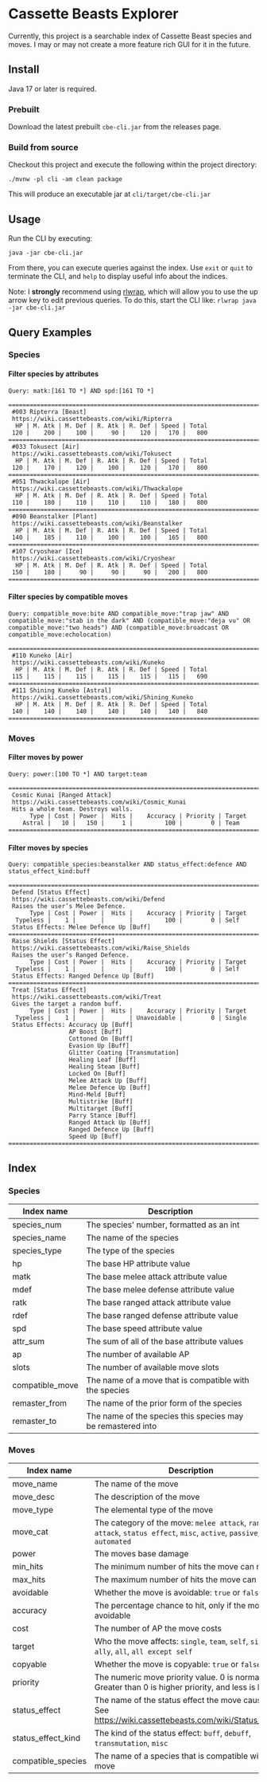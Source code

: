 # Cassette Beasts Explorer

Currently, this project is a searchable index of Cassette Beast species and moves. I may or may not create a more
feature rich GUI for it in the future.

## Install

Java 17 or later is required.

### Prebuilt

Download the latest prebuilt `cbe-cli.jar` from the releases page.

### Build from source

Checkout this project and execute the following within the project directory:

```shell
./mvnw -pl cli -am clean package
```

This will produce an executable jar at `cli/target/cbe-cli.jar`

## Usage

Run the CLI by executing:

```shell
java -jar cbe-cli.jar
```

From there, you can execute queries against the index. Use `exit` or `quit` to terminate the CLI, and `help` to
display useful info about the indices.

Note: I **strongly** recommend using [rlwrap](https://github.com/hanslub42/rlwrap), which will allow you to use the
up arrow key to edit previous queries. To do this, start the CLI like: `rlwrap java -jar cbe-cli.jar`

## Query Examples

### Species

#### Filter species by attributes

```
Query: matk:[161 TO *] AND spd:[161 TO *]

================================================================================
 #003 Ripterra [Beast]
 https://wiki.cassettebeasts.com/wiki/Ripterra
  HP | M. Atk | M. Def | R. Atk | R. Def | Speed | Total
 120 |    200 |    100 |     90 |    120 |   170 |   800
================================================================================
 #033 Tokusect [Air]
 https://wiki.cassettebeasts.com/wiki/Tokusect
  HP | M. Atk | M. Def | R. Atk | R. Def | Speed | Total
 120 |    170 |    120 |    100 |    120 |   170 |   800
================================================================================
 #051 Thwackalope [Air]
 https://wiki.cassettebeasts.com/wiki/Thwackalope
  HP | M. Atk | M. Def | R. Atk | R. Def | Speed | Total
 110 |    180 |    110 |    110 |    110 |   180 |   800
================================================================================
 #090 Beanstalker [Plant]
 https://wiki.cassettebeasts.com/wiki/Beanstalker
  HP | M. Atk | M. Def | R. Atk | R. Def | Speed | Total
 140 |    185 |    110 |    100 |    100 |   165 |   800
================================================================================
 #107 Cryoshear [Ice]
 https://wiki.cassettebeasts.com/wiki/Cryoshear
  HP | M. Atk | M. Def | R. Atk | R. Def | Speed | Total
 150 |    180 |     90 |     90 |     90 |   200 |   800
================================================================================
```

#### Filter species by compatible moves

```
Query: compatible_move:bite AND compatible_move:"trap jaw" AND compatible_move:"stab in the dark" AND (compatible_move:"deja vu" OR compatible_move:"two heads") AND (compatible_move:broadcast OR compatible_move:echolocation)

================================================================================
 #110 Kuneko [Air]
 https://wiki.cassettebeasts.com/wiki/Kuneko
  HP | M. Atk | M. Def | R. Atk | R. Def | Speed | Total
 115 |    115 |    115 |    115 |    115 |   115 |   690
================================================================================
 #111 Shining Kuneko [Astral]
 https://wiki.cassettebeasts.com/wiki/Shining_Kuneko
  HP | M. Atk | M. Def | R. Atk | R. Def | Speed | Total
 140 |    140 |    140 |    140 |    140 |   140 |   840
================================================================================
```

### Moves

#### Filter moves by power

```
Query: power:[100 TO *] AND target:team

================================================================================
 Cosmic Kunai [Ranged Attack]
 https://wiki.cassettebeasts.com/wiki/Cosmic_Kunai
 Hits a whole team. Destroys walls.
      Type | Cost | Power |  Hits |    Accuracy | Priority | Target
    Astral |   10 |   150 |     1 |         100 |        0 | Team
================================================================================
```

#### Filter moves by species

```
Query: compatible_species:beanstalker AND status_effect:defence AND status_effect_kind:buff

================================================================================
 Defend [Status Effect]
 https://wiki.cassettebeasts.com/wiki/Defend
 Raises the user’s Melee Defence.
      Type | Cost | Power |  Hits |    Accuracy | Priority | Target
  Typeless |    1 |       |       |         100 |        0 | Self
 Status Effects: Melee Defence Up [Buff]
================================================================================
 Raise Shields [Status Effect]
 https://wiki.cassettebeasts.com/wiki/Raise_Shields
 Raises the user’s Ranged Defence.
      Type | Cost | Power |  Hits |    Accuracy | Priority | Target
  Typeless |    1 |       |       |         100 |        0 | Self
 Status Effects: Ranged Defence Up [Buff]
================================================================================
 Treat [Status Effect]
 https://wiki.cassettebeasts.com/wiki/Treat
 Gives the target a random buff.
      Type | Cost | Power |  Hits |    Accuracy | Priority | Target
  Typeless |    1 |       |       | Unavoidable |        0 | Single
 Status Effects: Accuracy Up [Buff]
                 AP Boost [Buff]
                 Cottoned On [Buff]
                 Evasion Up [Buff]
                 Glitter Coating [Transmutation]
                 Healing Leaf [Buff]
                 Healing Steam [Buff]
                 Locked On [Buff]
                 Melee Attack Up [Buff]
                 Melee Defence Up [Buff]
                 Mind-Meld [Buff]
                 Multistrike [Buff]
                 Multitarget [Buff]
                 Parry Stance [Buff]
                 Ranged Attack Up [Buff]
                 Ranged Defence Up [Buff]
                 Speed Up [Buff]
================================================================================
```

## Index

### Species

| Index name      | Description                                                 |
|-----------------|-------------------------------------------------------------|
| species_num     | The species' number, formatted as an int                    |
| species_name    | The name of the species                                     |
| species_type    | The type of the species                                     |
| hp              | The base HP attribute value                                 |
| matk            | The base melee attack attribute value                       |
| mdef            | The base melee defense attribute value                      |
| ratk            | The base ranged attack attribute value                      |
| rdef            | The base ranged defense attribute value                     |
| spd             | The base speed attribute value                              |
| attr_sum        | The sum of all of the base attribute values                 |
| ap              | The number of available AP                                  |
| slots           | The number of available move slots                          |
| compatible_move | The name of a move that is compatible with the species      |
| remaster_from   | The name of the prior form of the species                   |
| remaster_to     | The name of the species this species may be remastered into |

### Moves

| Index name         | Description                                                                                                          |
|--------------------|----------------------------------------------------------------------------------------------------------------------|
| move_name          | The name of the move                                                                                                 |
| move_desc          | The description of the move                                                                                          |
| move_type          | The elemental type of the move                                                                                       |
| move_cat           | The category of the move: `melee attack`, `ranged attack`, `status effect`, `misc`, `active`, `passive`, `automated` |
| power              | The moves base damage                                                                                                |
| min_hits           | The minimum number of hits the move can make                                                                         |
| max_hits           | The maximum number of hits the move can make                                                                         |
| avoidable          | Whether the move is avoidable: `true` or `false`                                                                     |
| accuracy           | The percentage chance to hit, only if the move is avoidable                                                          |
| cost               | The number of AP the move costs                                                                                      |
| target             | Who the move affects: `single`, `team`, `self`, `single ally`, `all`, `all except self`                              |
| copyable           | Whether the move is copyable: `true` or `false`                                                                      |
| priority           | The numeric move priority value. 0 is normal. Greater than 0 is higher priority, and less is lower.                  |
| status_effect      | The name of the status effect the move causes. See https://wiki.cassettebeasts.com/wiki/Status_Effects               |
| status_effect_kind | The kind of the status effect: `buff`, `debuff`, `transmutation`, `misc`                                             |
| compatible_species | The name of a species that is compatible with the move                                                               |
